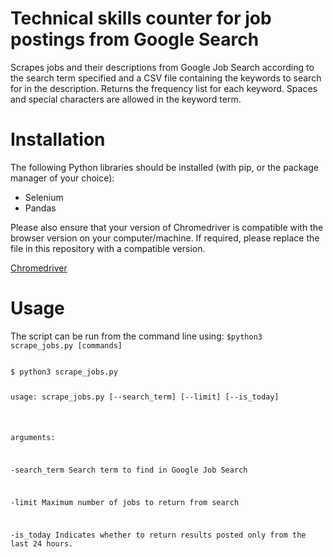 # Technical skills counter for job postings from Google Search
Scrapes jobs and their descriptions from Google Job Search according to the search term specified and a CSV file containing the keywords to search for in the description. Returns the frequency list for each keyword. Spaces and special characters are allowed in the keyword term.

# Installation
The following Python libraries should be installed (with pip, or the package manager of your choice):
- Selenium
- Pandas

Please also ensure that your version of Chromedriver is compatible with the browser version on your computer/machine. If required, please replace the file in this repository with a compatible version.

[Chromedriver](https://sites.google.com/chromium.org/driver/)

# Usage
The script can be run from the command line using: <code>$python3 scrape_jobs.py [commands]</code>

<code>
$ python3 scrape_jobs.py <p>
usage: scrape_jobs.py [--search_term] [--limit] [--is_today] <p>
  
arguments: <br>

  -search_term  Search term to find in Google Job Search

  -limit        Maximum number of jobs to return from search
                
  -is_today     Indicates whether to return results posted only from the last 24 hours.

  </code>
